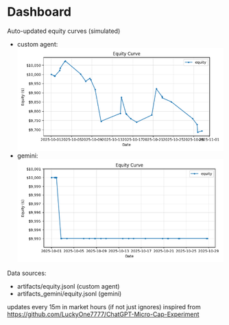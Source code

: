 # Dashboard

Auto-updated equity curves (simulated)

- custom agent: ![Equity Curve](artifacts/equity.png?v=f31a383)
- gemini: ![Equity Curve (Gemini)](artifacts_gemini/equity.png?v=f31a383)

Data sources:
- artifacts/equity.jsonl (custom agent)
- artifacts_gemini/equity.jsonl (gemini)

updates every 15m in market hours (if not just ignores)
inspired from https://github.com/LuckyOne7777/ChatGPT-Micro-Cap-Experiment